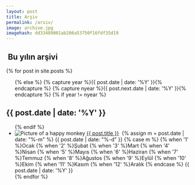 ```yaml
---
layout: post
title: Arşiv
permalink: /arsiv/
image: archive.jpg
imagehash: dd33489001ab206a53750f16fdf35d19
---
```


<section id="archive">
<h2><i class="fa fa-file-archive-o"></i>&nbsp;Bu yılın arşivi</h2>
{% for post in site.posts %}


  <ul class="this">
  {% else %}
  {% capture year %}{{ post.date | date: '%Y' }}{% endcapture %}
  {% capture nyear %}{{ post.next.date | date: '%Y' }}{% endcapture %}
  {% if year != nyear %}
  </ul>
  <h2>{{ post.date | date: '%Y' }}</h2>

  <ul class="past">
  {% endif %}

  <li class="arch-list">
    <img src="/assets/img/{{post.image}}" class="card-img-top" alt="Picture of a happy monkey">
    <a href="{{site.baseurl}}{{ post.url }}">{{ post.title }}</a>&nbsp;
    <time>{% assign m = post.date | date: "%-m" %}
        {{ post.date | date: "%-d" }}
        {% case m %}
          {% when '1' %}Ocak
          {% when '2' %}Şubat
          {% when '3' %}Mart
          {% when '4' %}Nisan
          {% when '5' %}Mayıs
          {% when '6' %}Haziran
          {% when '7' %}Temmuz
          {% when '8' %}Ağustos
          {% when '9' %}Eylül
          {% when '10' %}Ekim
          {% when '11' %}Kasım
          {% when '12' %}Aralık
        {% endcase %}
      {{ post.date | date: '%Y' }}</time>
  </li>
{% endfor %}
  </ul>
</section>
